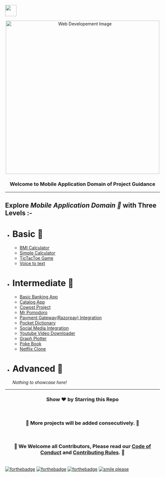 <img align="center" height="37" src="https://img.shields.io/badge/ Mobile Applications- 📱-yellow.svg?&style=for-the-badge&logo=KushalDas&logoColor=blue" /> <br>

<p align="center"><img  src="https://i.postimg.cc/gjPGxCzx/dev2.gif" alt="Web Developement Image" width="500px"/></p>

<h3><p align="center"><strong>Welcome to Mobile Application Domain of Project Guidance</strong></p></h3>

<hr>

<h2> Explore <i>Mobile Application Domain 🎯</i> with Three Levels :-</h2>

- <h1>Basic 🚀 </h1>

  - [BMI Calculator](https://github.com/Kushal997-das/Project-Guidance/tree/main/Mobile%20Applications/Basic/BMI%20Calculator)<br>
  - [Simple Calculator](https://github.com/Kushal997-das/Project-Guidance/tree/main/Mobile%20Applications/Basic/Simple%20Calculator)<br>
  - [TicTacToe Game](https://github.com/Kushal997-das/Project-Guidance/tree/main/Mobile%20Applications/Basic/TicTacToe%20Game)<br>
  - [Voice to text](https://github.com/utkarsh006/Project-Guidance/tree/VoiceApp/Mobile%20Applications/Basic/Voicetotext)<br>
 

- <h1>Intermediate 🚀</h1>

    - [ Basic Banking App ](https://github.com/Kushal997-das/Project-Guidance/tree/main/Mobile%20Applications/Intermediate/Basic%20Banking%20App)<br>
    - [ Catalog App ](https://github.com/Kushal997-das/Project-Guidance/tree/main/Mobile%20Applications/Intermediate/Catalog%20App)<br>
    - [ Cowost Project ](https://github.com/Kushal997-das/Project-Guidance/tree/main/Mobile%20Applications/Intermediate/Cowost%20Project)<br>
    - [ Mr Pomodoro ](https://github.com/Kushal997-das/Project-Guidance/tree/main/Mobile%20Applications/Intermediate/Mr%20Pomodoro)<br>
    - [ Payment Gateway(Razorpay) Integration](https://github.com/Kushal997-das/Project-Guidance/tree/main/Mobile%20Applications/Intermediate/Payment%20Gateway(Razorpay)%20Integration)<br>
    - [ Pocket Dictionary ](https://github.com/Kushal997-das/Project-Guidance/tree/main/Mobile%20Applications/Intermediate/Pocket%20Dictionary)<br>
    - [ Social Media Integration ](https://github.com/Kushal997-das/Project-Guidance/tree/main/Mobile%20Applications/Intermediate/Social%20Media%20Integration)<br>
    - [ Youtube Video Downloader ](https://github.com/Kushal997-das/Project-Guidance/tree/main/Mobile%20Applications/Intermediate/Youtube-Video-Downloader)<br>
    - [ Graph Plotter ](https://github.com/Kushal997-das/Project-Guidance/tree/main/Mobile%20Applications/Intermediate/graphplotter)<br>
    - [ Poke Book ](https://github.com/Kushal997-das/Project-Guidance/tree/main/Mobile%20Applications/Intermediate/poke_book)<br>   
    - [ Netflix Clone ](https://github.com/Kushal997-das/Project-Guidance/tree/main/Mobile%20Applications/Intermediate/netflix_clone)<br>   
    

- <h1>Advanced 🚀 </h1>

    <i>Nothing to showcase here!</i>
  

---

<h3> <p align="center">Show ❤️ by Starring this Repo</p> </h3> <br>

<h3> <p align="center"> 💌 More projects will be added consecutively. 💌</p> </h3> <br>

### <p align="center"> 🎉 We Welcome all Contributors, Please read our [Code of Conduct](https://github.com/Kushal997-das/Project-Guidance/blob/main/CODE_OF_CONDUCT.md) and [Contributing Rules](https://github.com/Kushal997-das/Project-Guidance/blob/main/CONTRIBUTING.md). 🎉 <br> <br>

[![forthebadge](https://forthebadge.com/images/badges/built-by-developers.svg)](https://forthebadge.com)
[![forthebadge](https://forthebadge.com/images/badges/built-with-love.svg)](https://forthebadge.com)
[![forthebadge](https://forthebadge.com/images/badges/built-with-swag.svg)](https://forthebadge.com)
[![smile please](https://forthebadge.com/images/badges/makes-people-smile.svg)](https://github.com/Kushal997-das/)
